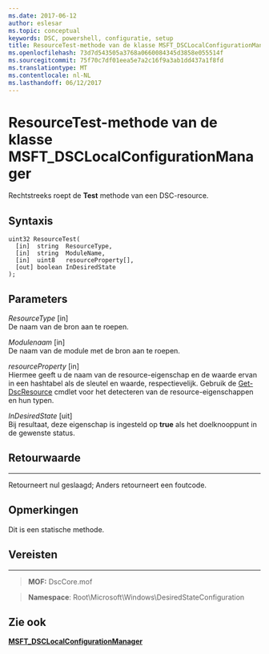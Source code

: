 ```yaml
---
ms.date: 2017-06-12
author: eslesar
ms.topic: conceptual
keywords: DSC, powershell, configuratie, setup
title: ResourceTest-methode van de klasse MSFT_DSCLocalConfigurationManager
ms.openlocfilehash: 73d7d543505a3768a0660084345d3858e055514f
ms.sourcegitcommit: 75f70c7df01eea5e7a2c16f9a3ab1dd437a1f8fd
ms.translationtype: MT
ms.contentlocale: nl-NL
ms.lasthandoff: 06/12/2017
---
```

# <a name="resourcetest-method-of-the-msftdsclocalconfigurationmanager-class"></a>ResourceTest-methode van de klasse MSFT_DSCLocalConfigurationManager

Rechtstreeks roept de **Test** methode van een DSC-resource.

<a name="syntax"></a>Syntaxis
------

```mof
uint32 ResourceTest(
  [in]  string  ResourceType,
  [in]  string  ModuleName,
  [in]  uint8   resourceProperty[],
  [out] boolean InDesiredState
);
```

<a name="parameters"></a>Parameters
----------

*ResourceType* \[in\]  
De naam van de bron aan te roepen.

*Modulenaam* \[in\]  
De naam van de module met de bron aan te roepen.

*resourceProperty* \[in\]  
Hiermee geeft u de naam van de resource-eigenschap en de waarde ervan in een hashtabel als de sleutel en waarde, respectievelijk. Gebruik de [Get-DscResource](https://technet.microsoft.com/en-us/library/dn521625.aspx) cmdlet voor het detecteren van de resource-eigenschappen en hun typen.

*InDesiredState* \[uit\]  
Bij resultaat, deze eigenschap is ingesteld op **true** als het doelknooppunt in de gewenste status.

## <a name="return-value"></a>Retourwaarde
------------

Retourneert nul geslaagd; Anders retourneert een foutcode.

## <a name="remarks"></a>Opmerkingen

Dit is een statische methode.

## <a name="requirements"></a>Vereisten
------------
>**MOF:** DscCore.mof

>**Namespace**: Root\Microsoft\Windows\DesiredStateConfiguration


## <a name="see-also"></a>Zie ook


[**MSFT_DSCLocalConfigurationManager**](msft-dsclocalconfigurationmanager.md)


 

 



